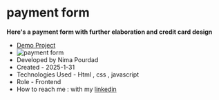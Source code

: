 # payment form
**Here's a payment form with further elaboration and credit card design**
- [Demo Project](https://nima-frontend.github.io/bank-card/)
- ![payment form](https://github.com/user-attachments/assets/f7fc2c7e-295d-4b85-80ed-4586e56a8f8e)
- Developed by Nima Pourdad
- Created - 2025-1-31
- Technologies Used - Html , css , javascript
- Role - Frontend
- How to reach me : with my [linkedin](https://linkedin.com/in/nima-pourdad-b2a5bb331)
